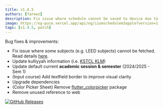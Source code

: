 ```yaml
---
title: v1.4.5
authors: [fareez]
description: Fix issue where schedule cannot be saved to device due to insufficient permissions.
image: https://og-puce.vercel.app/api/og/iiumschedulem3apple?version=1.4.5
tags: [v1.4.5, patch]
---
```


Bug fixes & improvements:

- Fix issue where some subjects (e.g. LEED subjects) cannot be fetched. Read details [here](https://github.com/iiumschedule/albiruni/issues/10).
- Update kulliyyah information (i.e. [KSTCL KLM](https://iiumholdings.com.my/penjenamaan-kulliyyah-of-languages-and-management-iium/))
- Update default current **academic session & semester** (2024/2025 - Sem 1)
- (Input course) Add textfield border to improve visual clarity
- Upgrade dependencies
- (Color Picker Sheet) Remove [flutter_colorpicker](https://pub.dev/packages/flutter_colorpicker) package
- Remove unused reference to web

[![GitHub Releases](https://img.shields.io/badge/view%20on%20github-%23121011.svg?style=for-the-badge&logo=github&logoColor=white)](https://github.com/iqfareez/iium_schedule/releases/tag/1.4.5%2B44)
